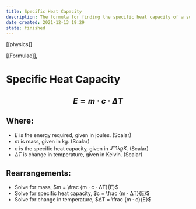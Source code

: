 ```yaml
---
title: Specific Heat Capacity
description: The formula for finding the specific heat capacity of a substance
date created: 2021-12-13 19:29
state: finished
---
```

[[physics]]

[[Formulae]], 

# Specific Heat Capacity

## $$E = m ⋅ c ⋅ ΔT$$

## Where:
- $E$ is the energy required, given in joules. (Scalar)
- $m$ is mass, given in kg. (Scalar)
- $c$ is the specific heat capacity, given in $J^-1kgK$. (Scalar)
- $ΔT$ is change in temperature, given in Kelvin. (Scalar)
	
## Rearrangements:
- Solve for mass, $m = \frac {m ⋅ c ⋅ ΔT}{E}$
- Solve for specific heat capacity, $c = \frac {m ⋅ ΔT}{E}$
- Solve for change in temperature, $ΔT = \frac {m ⋅ c}{E}$